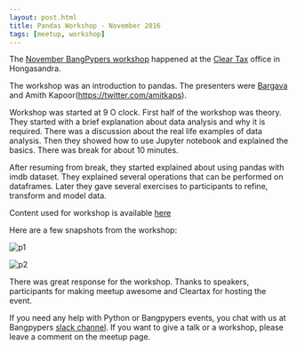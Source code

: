 ```yaml
---
layout: post.html
title: Pandas Workshop - November 2016
tags: [meetup, workshop]
---
```


The [November BangPypers workshop](http://www.meetup.com/BangPypers/events/235076152/) happened at the [Clear Tax](http://cleartax.in/) office in Hongasandra.

The workshop was an introduction to pandas. The presenters were [Bargava](https://twitter.com/bargava) and Amith Kapoor(https://twitter.com/amitkaps).

Workshop was started at 9 O clock. First half of the workshop was theory. They started with a brief explanation about data analysis and why it is required. There was a discussion about the real life examples of data analysis. Then they showed how to use Jupyter notebook and explained the basics. There was break for about 10 minutes.

After resuming from break, they started explained about using pandas with imdb dataset. They explained several operations that can be performed on dataframes. Later they gave several exercises to participants to refine, transform and model data.

Content used for workshop is available [here](https://github.com/amitkaps/pandas-workshop)

Here are a few snapshots from the workshop:

![p1](https://a248.e.akamai.net/f/248/1673/2/photos1.meetupstatic.com/photos/event/8/1/1/8/highres_441873048.jpeg)

![p2](https://a248.e.akamai.net/f/248/1673/2/photos1.meetupstatic.com/photos/event/9/0/c/e/highres_441877070.jpeg)

There was great response for the workshop. Thanks to speakers, participants for making meetup awesome and Cleartax for hosting the event.

If you need any help with Python or Bangpypers events, you chat with us at Bangpypers [slack channel](https://bangpypers.herokuapp.com). If you want to give a talk or a workshop, please leave a comment on the meetup page.
